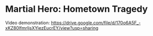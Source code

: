 # Martial Hero: Hometown Tragedy
Video demonstration: https://drive.google.com/file/d/170o6A5F_-xKZ80lfmrIjsXYiezEucrEY/view?usp=sharing
